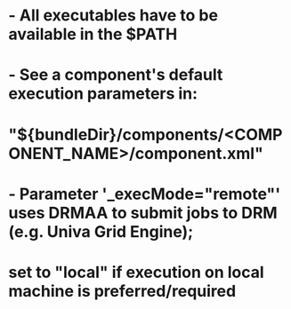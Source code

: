 # - All executables have to be available in the $PATH
# - See a component's default execution parameters in:
#   "${bundleDir}/components/<COMPONENT_NAME>/component.xml"
# - Parameter '_execMode="remote"' uses DRMAA to submit jobs to DRM (e.g. Univa Grid Engine);
#   set to "local" if execution on local machine is preferred/required

